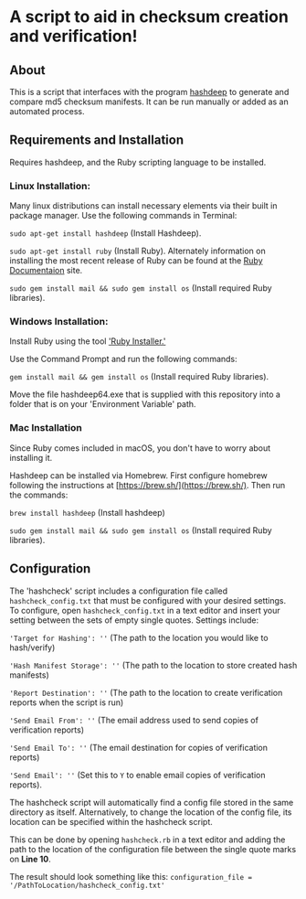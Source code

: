 # A script to aid in checksum creation and verification!

## About
This is a script that interfaces with the program [hashdeep](http://md5deep.sourceforge.net/start-hashdeep.html) to generate and compare md5 checksum manifests. It can be run manually or added as an automated process.

## Requirements and Installation

Requires hashdeep, and the Ruby scripting language to be installed.

### Linux Installation:
Many linux distributions can install necessary elements via their built in package manager. Use the following commands in Terminal:

`sudo apt-get install hashdeep` (Install Hashdeep).

`sudo apt-get install ruby` (Install Ruby). Alternately information on installing the most recent release of Ruby can be found at the [Ruby Documentaion](https://www.ruby-lang.org/en/documentation/installation/) site.

`sudo gem install mail && sudo gem install os` (Install required Ruby libraries).

### Windows Installation:
Install Ruby using the tool ['Ruby Installer.'](https://rubyinstaller.org/)

Use the Command Prompt and run the following commands:

`gem install mail && gem install os` (Install required Ruby libraries).

Move the file hashdeep64.exe that is supplied with this repository into a folder that is on your 'Environment Variable' path.

### Mac Installation

Since Ruby comes included in macOS, you don't have to worry about installing it.

Hashdeep can be installed via Homebrew.  First configure homebrew following the instructions at [https://brew.sh/](https://brew.sh/).  Then run the commands:

`brew install hashdeep` (Install hashdeep)

`sudo gem install mail && sudo gem install os` (Install required Ruby libraries).

## Configuration

The 'hashcheck' script includes a configuration file called `hashcheck_config.txt` that must be configured with your desired settings. To configure, open `hashcheck_config.txt` in a text editor and insert your setting between the sets of empty single quotes. Settings include:

`'Target for Hashing': ''` (The path to the location you would like to hash/verify)

`'Hash Manifest Storage': ''` (The path to the location to store created hash manifests)

`'Report Destination': ''` (The path to the location to create verification reports when the script is run)

`'Send Email From': ''` (The email address used to send copies of verification reports)

`'Send Email To': ''` (The email destination for copies of verification reports)

`'Send Email': ''` (Set this to `Y` to enable email copies of verification reports).

The hashcheck script will automatically find a config file stored in the same directory as itself. Alternatively, to change the location of the config file, its location can be specified within the hashcheck script.

This can be done by opening `hashcheck.rb` in a text editor and adding the path to the location of the configuration file between the single quote marks on __Line 10__.

The result should look something like this: `configuration_file = '/PathToLocation/hashcheck_config.txt'`


